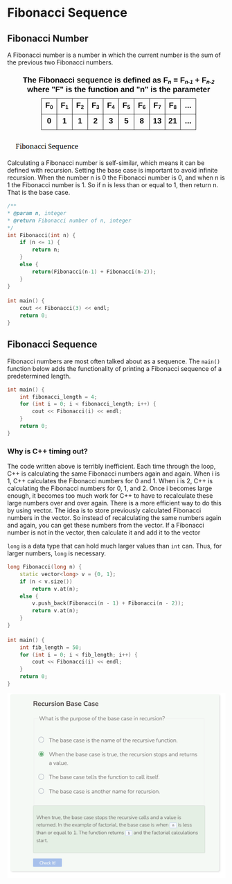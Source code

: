 # Fibonacci Sequence
## Fibonacci Number
A Fibonacci number is a number in which the current number is the sum of the previous two Fibonacci numbers.

![Fibonacci](_assets/fibonacci.png)

Calculating a Fibonacci number is self-similar, which means it can be defined with recursion. Setting the base case is important to avoid infinite recursion. When the number n is 0 the Fibonacci number is 0, and when n is 1 the Fibonacci number is 1. So if n is less than or equal to 1, then return n. That is the base case.

```cpp
/**
* @param n, integer
* @return Fibonacci number of n, integer
*/
int Fibonacci(int n) {
    if (n <= 1) {
        return n;
    }
    else {
        return(Fibonacci(n-1) + Fibonacci(n-2));
    }
}

int main() {
    cout << Fibonacci(3) << endl;
    return 0;
}
```

## Fibonacci Sequence
Fibonacci numbers are most often talked about as a sequence. The `main()` function below adds the functionality of printing a Fibonacci sequence of a predetermined length.

```cpp
int main() {
    int fibonacci_length = 4;
    for (int i = 0; i < fibonacci_length; i++) {
        cout << Fibonacci(i) << endl;
    }
    return 0;
}
```

### Why is C++ timing out?
The code written above is terribly inefficient. Each time through the loop, C++ is calculating the same Fibonacci numbers again and again. When i is 1, C++ calculates the Fibonacci numbers for 0 and 1. When i is 2, C++ is calculating the Fibonacci numbers for 0, 1, and 2. Once i becomes large enough, it becomes too much work for C++ to have to recalculate these large numbers over and over again. There is a more efficient way to do this by using vector. The idea is to store previously calculated Fibonacci numbers in the vector. So instead of recalculating the same numbers again and again, you can get these numbers from the vector. If a Fibonacci number is not in the vector, then calculate it and add it to the vector

`long` is a data type that can hold much larger values than `int` can. Thus, for larger numbers, `long` is necessary.

```cpp
long Fibonacci(long n) {
    static vector<long> v = {0, 1};
    if (n < v.size())
        return v.at(n);
    else {
        v.push_back(Fibonacci(n - 1) + Fibonacci(n - 2));
        return v.at(n);
    }
}

int main() {
    int fib_length = 50;
    for (int i = 0; i < fib_length; i++) {
        cout << Fibonacci(i) << endl;
    }
    return 0;
}
```

![Question 2](_assets/Q2.png)